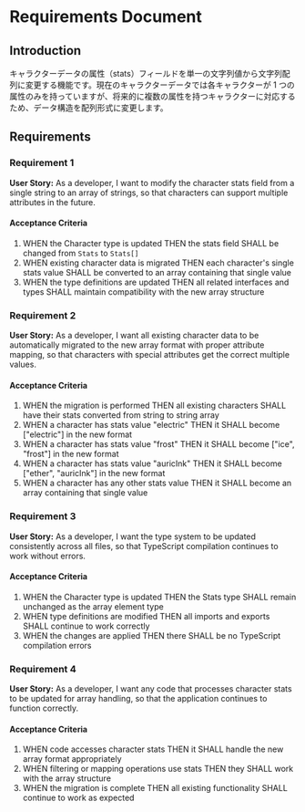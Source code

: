 # Requirements Document

## Introduction

キャラクターデータの属性（stats）フィールドを単一の文字列値から文字列配列に変更する機能です。現在のキャラクターデータでは各キャラクターが 1 つの属性のみを持っていますが、将来的に複数の属性を持つキャラクターに対応するため、データ構造を配列形式に変更します。

## Requirements

### Requirement 1

**User Story:** As a developer, I want to modify the character stats field from a single string to an array of strings, so that characters can support multiple attributes in the future.

#### Acceptance Criteria

1. WHEN the Character type is updated THEN the stats field SHALL be changed from `Stats` to `Stats[]`
2. WHEN existing character data is migrated THEN each character's single stats value SHALL be converted to an array containing that single value
3. WHEN the type definitions are updated THEN all related interfaces and types SHALL maintain compatibility with the new array structure

### Requirement 2

**User Story:** As a developer, I want all existing character data to be automatically migrated to the new array format with proper attribute mapping, so that characters with special attributes get the correct multiple values.

#### Acceptance Criteria

1. WHEN the migration is performed THEN all existing characters SHALL have their stats converted from string to string array
2. WHEN a character has stats value "electric" THEN it SHALL become ["electric"] in the new format
3. WHEN a character has stats value "frost" THEN it SHALL become ["ice", "frost"] in the new format
4. WHEN a character has stats value "auricInk" THEN it SHALL become ["ether", "auricInk"] in the new format
5. WHEN a character has any other stats value THEN it SHALL become an array containing that single value

### Requirement 3

**User Story:** As a developer, I want the type system to be updated consistently across all files, so that TypeScript compilation continues to work without errors.

#### Acceptance Criteria

1. WHEN the Character type is updated THEN the Stats type SHALL remain unchanged as the array element type
2. WHEN type definitions are modified THEN all imports and exports SHALL continue to work correctly
3. WHEN the changes are applied THEN there SHALL be no TypeScript compilation errors

### Requirement 4

**User Story:** As a developer, I want any code that processes character stats to be updated for array handling, so that the application continues to function correctly.

#### Acceptance Criteria

1. WHEN code accesses character stats THEN it SHALL handle the new array format appropriately
2. WHEN filtering or mapping operations use stats THEN they SHALL work with the array structure
3. WHEN the migration is complete THEN all existing functionality SHALL continue to work as expected
